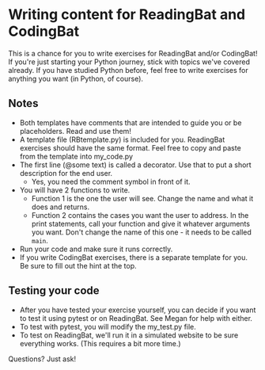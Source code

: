 # Writing content for ReadingBat and CodingBat

This is a chance for you to write exercises for ReadingBat and/or CodingBat! If you're just starting your Python journey, stick with topics we've covered already. If you have studied Python before, feel free to write exercises for anything you want (in Python, of course).

## Notes
* Both templates have comments that are intended to guide you or be placeholders. Read and use them!
* A template file (RBtemplate.py) is included for you. ReadingBat exercises should have the same format. Feel free to copy and paste from the template into my_code.py
* The first line (@some text) is called a decorator. Use that to put a short description for the end user.
  * Yes, you need the comment symbol in front of it.
* You will have 2 functions to write.
  * Function 1 is the one the user will see. Change the name and what it does and returns.
  * Function 2 contains the cases you want the user to address. In the print statements, call your function and give it whatever arguments you want. Don't change the name of this one - it needs to be called `main`. 
* Run your code and make sure it runs correctly.  
* If you write CodingBat exercises, there is a separate template for you. Be sure to fill out the hint at the top.

## Testing your code
* After you have tested your exercise yourself, you can decide if you want to test it using pytest or on ReadingBat. See Megan for help with either.
 * To test with pytest, you will modify the my_test.py file.
 * To test on ReadingBat, we'll run it in a simulated website to be sure everything works. (This requires a bit more time.)

Questions? Just ask!
